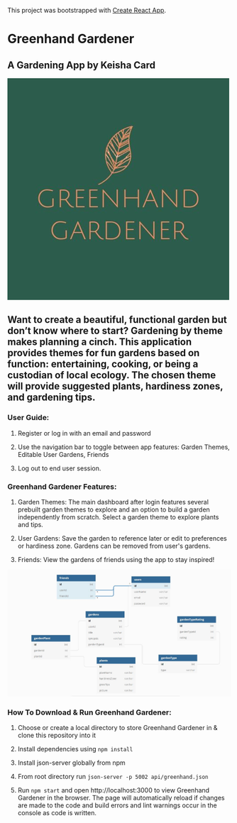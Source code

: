 This project was bootstrapped with [Create React App](https://github.com/facebook/create-react-app).

# Greenhand Gardener
## A Gardening App by Keisha Card
![image](src/components/img/greenhand-logo.jpg)

## Want to create a beautiful, functional garden but don’t know where to start? Gardening by theme makes planning a cinch. This application provides themes for fun gardens based on function: entertaining, cooking, or being a custodian of local ecology. The chosen theme will provide suggested plants, hardiness zones, and gardening tips.

### User Guide:
1. Register or log in with an email and password

2. Use the navigation bar to toggle between app features: Garden Themes, Editable User Gardens, Friends

3. Log out to end user session.

### Greenhand Gardener Features:

1. Garden Themes: The main dashboard after login features several prebuilt garden themes to explore and an option to build a garden independently from scratch. Select a garden theme to explore plants and tips.

2. User Gardens: Save the garden to reference later or edit to preferences or hardiness zone. Gardens can be removed from user's gardens.

3. Friends: View the gardens of friends using the app to stay inspired!

![image](src/components/img/greenhand-DBdiagram.png)

### How To Download & Run Greenhand Gardener:

1. Choose or create a local directory to store Greenhand Gardener in & clone this repository into it

2. Install dependencies using `npm install`

3. Install json-server globally from npm

4. From root directory run `json-server -p 5002 api/greenhand.json`

4. Run `npm start` and open http://localhost:3000 to view Greenhand Gardener in the browser. The page will automatically reload if changes are made to the code and build errors and lint warnings occur in the console as code is written.